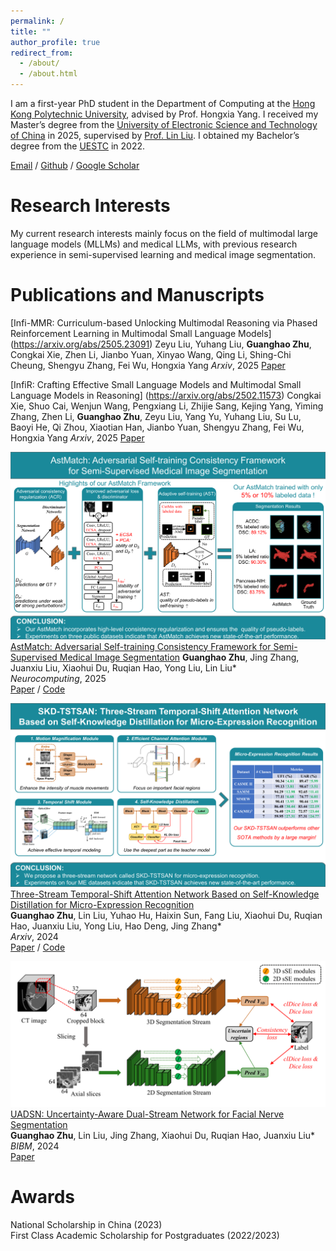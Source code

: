 ```yaml
---
permalink: /
title: ""
author_profile: true
redirect_from: 
  - /about/
  - /about.html
---
```


I am a first-year PhD student in the Department of Computing at the [Hong Kong Polytechnic University](https://www.polyu.edu.hk/), advised by Prof. Hongxia Yang. I received my Master’s degree from the [University of Electronic Science and Technology of China](https://www.uestc.edu.cn/) in 2025, supervised by [Prof. Lin Liu](https://faculty.uestc.edu.cn/liulinMOEMIL/zh_CN/index.htm). I obtained my Bachelor’s degree from the [UESTC](https://www.uestc.edu.cn/) in 2022. 

[Email](mailto:gzhu663663@gmail.com) / [Github](https://github.com/GuanghaoZhu663) / [Google Scholar](https://scholar.google.com.hk/citations?user=DLCTYXwAAAAJ&hl=zh-CN&oi=sra)

Research Interests
======
My current research interests mainly focus on the field of multimodal large language models (MLLMs) and medical LLMs, with previous research experience in semi-supervised learning and medical image segmentation.

Publications and Manuscripts
======

[Infi-MMR: Curriculum-based Unlocking Multimodal Reasoning via Phased Reinforcement Learning in Multimodal Small Language Models]
(https://arxiv.org/abs/2505.23091)
Zeyu Liu, Yuhang Liu, **Guanghao Zhu**, Congkai Xie, Zhen Li, Jianbo Yuan, Xinyao Wang, Qing Li, Shing-Chi Cheung, Shengyu Zhang, Fei Wu, Hongxia Yang
*Arxiv*, 2025
[Paper](https://arxiv.org/abs/2505.23091)


[InfiR: Crafting Effective Small Language Models and Multimodal Small Language Models in Reasoning]
(https://arxiv.org/abs/2502.11573)
Congkai Xie, Shuo Cai, Wenjun Wang, Pengxiang Li, Zhijie Sang, Kejing Yang, Yiming Zhang, Zhen Li, **Guanghao Zhu**, Zeyu Liu, Yang Yu, Yuhang Liu, Su Lu, Baoyi He, Qi Zhou, Xiaotian Han, Jianbo Yuan, Shengyu Zhang, Fei Wu, Hongxia Yang
*Arxiv*, 2025
[Paper](https://arxiv.org/abs/2502.11573)


![The framework of our AstMatch](/images/AstMatch.png)  
[AstMatch: Adversarial Self-training Consistency Framework for Semi-Supervised Medical Image Segmentation](https://www.sciencedirect.com/science/article/pii/S0925231225011634) 
**Guanghao Zhu**, Jing Zhang, Juanxiu Liu, Xiaohui Du, Ruqian Hao, Yong Liu, Lin Liu*  
*Neurocomputing*, 2025  
[Paper](https://www.sciencedirect.com/science/article/pii/S0925231225011634) / [Code](https://github.com/GuanghaoZhu663/AstMatch)  


![The framework of our SKD-TSTSAN](/images/SKD-TSTSAN.png)  
[Three-Stream Temporal-Shift Attention Network Based on Self-Knowledge Distillation for Micro-Expression Recognition](https://arxiv.org/abs/2406.17538)  
**Guanghao Zhu**, Lin Liu, Yuhao Hu, Haixin Sun, Fang Liu, Xiaohui Du, Ruqian Hao, Juanxiu Liu, Yong Liu, Hao Deng, Jing Zhang*  
*Arxiv*, 2024  
[Paper](https://arxiv.org/abs/2406.17538) / [Code](https://github.com/GuanghaoZhu663/SKD-TSTSAN)  


![The framework of our UADSN](/images/UADSN.png)  
[UADSN: Uncertainty-Aware Dual-Stream Network for Facial Nerve Segmentation](https://ieeexplore.ieee.org/abstract/document/10822625/)  
**Guanghao Zhu**, Lin Liu, Jing Zhang, Xiaohui Du, Ruqian Hao, Juanxiu Liu*  
*BIBM*, 2024  
[Paper](https://ieeexplore.ieee.org/abstract/document/10822625/)  

Awards
======
National Scholarship in China (2023)  
First Class Academic Scholarship for Postgraduates (2022/2023)
